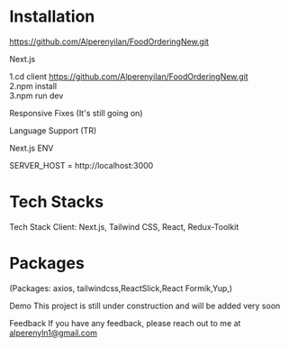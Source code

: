 
# Installation 
https://github.com/Alperenyilan/FoodOrderingNew.git

Next.js

1.cd client https://github.com/Alperenyilan/FoodOrderingNew.git </br>
2.npm install </br>
3.npm run dev </br>

Responsive Fixes (It's still going on)

Language Support (TR)

Next.js ENV

SERVER_HOST = http://localhost:3000

# Tech Stacks
Tech Stack Client: Next.js, Tailwind CSS, React, Redux-Toolkit

# Packages
(Packages: axios, tailwindcss,ReactSlick,React Formik,Yup,)


Demo This project is still under construction and will be added very soon

Feedback If you have any feedback, please reach out to me at alperenyln1@gmail.com
